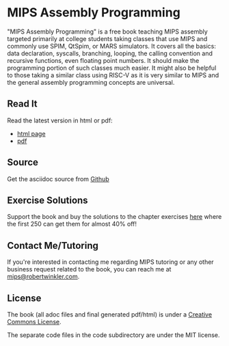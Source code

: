 MIPS Assembly Programming
=========================

"MIPS Assembly Programming" is a free book teaching MIPS assembly targeted primarily at
college students taking classes that use MIPS and commonly use SPIM, QtSpim, or MARS
simulators.  It covers all the basics: data declaration, syscalls, branching, looping, the
calling convention and recursive functions, even floating point numbers.  It should
make the programming portion of such classes much easier.  It might also
be helpful to those taking a similar class using RISC-V as it is very similar to MIPS
and the general assembly programming concepts are universal.

## Read It

Read the latest version in html or pdf:

- [html page](http://www.robertwinkler.com/projects/mips_book/mips_book.html)
- [pdf](http://www.robertwinkler.com/projects/mips_book/mips_book.pdf)

## Source

Get the asciidoc source from [Github](https://github.com/rswinkle/mips_book)

## Exercise Solutions

Support the book and buy the solutions to the chapter exercises
[here](https://store.robertwinkler.com/) where the first 250 can get them for
almost 40% off!

## Contact Me/Tutoring

If you're interested in contacting me regarding MIPS tutoring or any other
business request related to the book, you can reach me at mips@robertwinkler.com.

## License

The book (all adoc files and final generated pdf/html) is under a
[Creative Commons License](https://creativecommons.org/licenses/by-nc-sa/4.0/).

The separate code files in the code subdirectory are under the MIT license.

